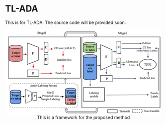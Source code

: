 # TL-ADA
This is for TL-ADA. The source code will be provided soon.

<p align="center">
 <img align="left" src="./figures/framework.png" width="600">
</p>



<p align="center">
  This is a framework for the proposed method
</p>

